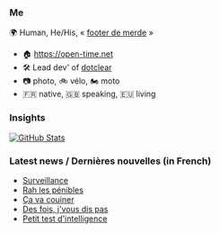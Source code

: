### Me

🌍 Human, He/His, « [footer de merde](https://open-time.net/post/2013/07/17/La-veritable-histoire-du-Footer-de-merde-) » 
* 🏠 https://open-time.net 
* 🛠️ Lead dev' of [dotclear](https://git.dotclear.org/dev/dotclear)
* 📷 photo, 🚲 vélo, 🏍️ moto 
* 🇫🇷 native, 🇬🇧 speaking, 🇪🇺 living

### Insights

[![GitHub Stats](https://github-readme-stats-sigma-five.vercel.app/api?username=franck-paul)](https://github.com/franck-paul)

### Latest news / Dernières nouvelles (in French)

<!-- BLOG-POST-LIST:START -->
- [Surveillance](https://open-time.net/post/2025/05/21/Surveillance)
- [Rah les pénibles](https://open-time.net/post/2025/05/20/Rah-les-penibles)
- [Ça va couiner](https://open-time.net/post/2025/05/19/Ca-va-couiner)
- [Des fois, j&#39;vous dis pas](https://open-time.net/post/2025/05/18/Des-fois-j-vous-dis-pas)
- [Petit test d&#39;intelligence](https://open-time.net/post/2025/05/17/Petit-test-d-intelligence)
<!-- BLOG-POST-LIST:END -->
